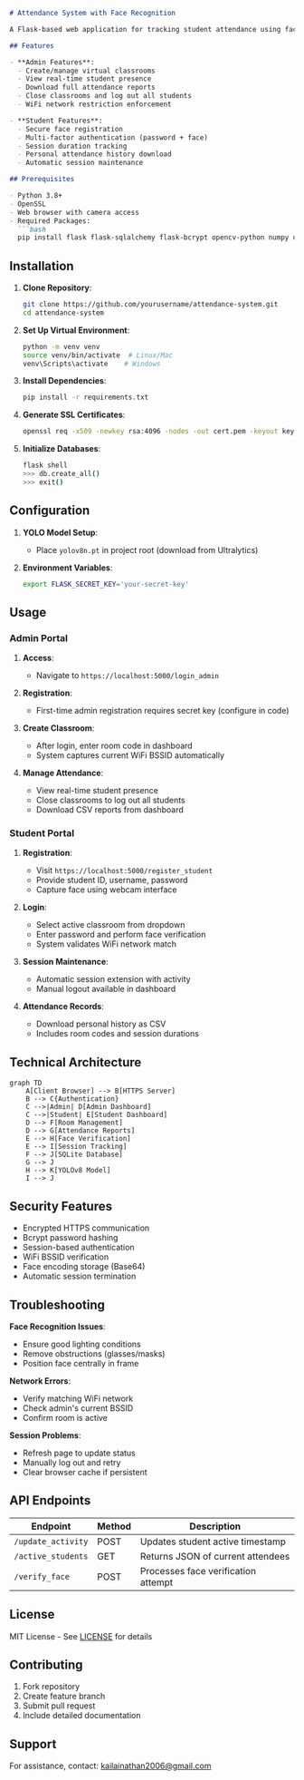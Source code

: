 ```markdown
# Attendance System with Face Recognition

A Flask-based web application for tracking student attendance using face recognition and WiFi BSSID verification. Features separate dashboards for administrators and students with real-time tracking capabilities.

## Features

- **Admin Features**:
  - Create/manage virtual classrooms
  - View real-time student presence
  - Download full attendance reports
  - Close classrooms and log out all students
  - WiFi network restriction enforcement

- **Student Features**:
  - Secure face registration
  - Multi-factor authentication (password + face)
  - Session duration tracking
  - Personal attendance history download
  - Automatic session maintenance

## Prerequisites

- Python 3.8+
- OpenSSL
- Web browser with camera access
- Required Packages:
  ```bash
  pip install flask flask-sqlalchemy flask-bcrypt opencv-python numpy ultralytics flask-session
  ```

## Installation

1. **Clone Repository**:
   ```bash
   git clone https://github.com/yourusername/attendance-system.git
   cd attendance-system
   ```

2. **Set Up Virtual Environment**:
   ```bash
   python -m venv venv
   source venv/bin/activate  # Linux/Mac
   venv\Scripts\activate    # Windows
   ```

3. **Install Dependencies**:
   ```bash
   pip install -r requirements.txt
   ```

4. **Generate SSL Certificates**:
   ```bash
   openssl req -x509 -newkey rsa:4096 -nodes -out cert.pem -keyout key.pem -days 365
   ```

5. **Initialize Databases**:
   ```bash
   flask shell
   >>> db.create_all()
   >>> exit()
   ```

## Configuration

1. **YOLO Model Setup**:
   - Place `yolov8n.pt` in project root (download from Ultralytics)
   
2. **Environment Variables**:
   ```bash
   export FLASK_SECRET_KEY='your-secret-key'
   ```

## Usage

### Admin Portal

1. **Access**:
   - Navigate to `https://localhost:5000/login_admin`

2. **Registration**:
   - First-time admin registration requires secret key (configure in code)

3. **Create Classroom**:
   - After login, enter room code in dashboard
   - System captures current WiFi BSSID automatically

4. **Manage Attendance**:
   - View real-time student presence
   - Close classrooms to log out all students
   - Download CSV reports from dashboard

### Student Portal

1. **Registration**:
   - Visit `https://localhost:5000/register_student`
   - Provide student ID, username, password
   - Capture face using webcam interface

2. **Login**:
   - Select active classroom from dropdown
   - Enter password and perform face verification
   - System validates WiFi network match

3. **Session Maintenance**:
   - Automatic session extension with activity
   - Manual logout available in dashboard

4. **Attendance Records**:
   - Download personal history as CSV
   - Includes room codes and session durations

## Technical Architecture

```mermaid
graph TD
    A[Client Browser] --> B[HTTPS Server]
    B --> C{Authentication}
    C -->|Admin| D[Admin Dashboard]
    C -->|Student| E[Student Dashboard]
    D --> F[Room Management]
    D --> G[Attendance Reports]
    E --> H[Face Verification]
    E --> I[Session Tracking]
    F --> J[SQLite Database]
    G --> J
    H --> K[YOLOv8 Model]
    I --> J
```

## Security Features

- Encrypted HTTPS communication
- Bcrypt password hashing
- Session-based authentication
- WiFi BSSID verification
- Face encoding storage (Base64)
- Automatic session termination

## Troubleshooting

**Face Recognition Issues**:
- Ensure good lighting conditions
- Remove obstructions (glasses/masks)
- Position face centrally in frame

**Network Errors**:
- Verify matching WiFi network
- Check admin's current BSSID
- Confirm room is active

**Session Problems**:
- Refresh page to update status
- Manually log out and retry
- Clear browser cache if persistent

## API Endpoints

| Endpoint | Method | Description |
|----------|--------|-------------|
| `/update_activity` | POST | Updates student active timestamp |
| `/active_students` | GET | Returns JSON of current attendees |
| `/verify_face` | POST | Processes face verification attempt |

## License

MIT License - See [LICENSE](LICENSE) for details

## Contributing

1. Fork repository
2. Create feature branch
3. Submit pull request
4. Include detailed documentation

## Support

For assistance, contact: [kailainathan2006@gmail.com](mailto:kailainathan2006@gmail.com)
```

